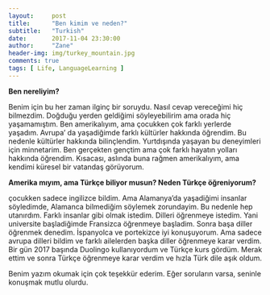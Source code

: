 ```yaml
---
layout:     post
title:      "Ben kimim ve neden?"
subtitle:   "Turkish"
date:       2017-11-04 23:30:00
author:     "Zane"
header-img: img/turkey_mountain.jpg
comments: true
tags: [ Life, LanguageLearning ]
---
```

**Ben nereliyim?**

Benim için bu her zaman ilginç bir soruydu. Nasıl cevap vereceğimi hiç bilmezdim.
Doğduğu yerden geldiğimi söyleyebilirim ama orada hiç yaşamamıştım.
Ben amerikalıyım, ama çocukken çok farklı yerlerde yaşadım. Avrupa’ da yaşadiğimde farklı kültürler hakkında öğrendim. 
Bu nedenle kültürler hakkında bilinçlendim. Yurtdışında yaşayan bu deneyimleri için minnetarim.
Ben gerçekten gençtim ama çok farklı hayatın yolları hakkında öğrendim.
Kısacası, aslında buna rağmen amerikalıyım, ama kendimi küresel bir vatandaş görüyorum. 

**Amerika mıyım, ama Türkçe biliyor musun? Neden Türkçe öğreniyorum?**

çocukken sadece ingilizce bildim.
Ama Alamanya’da yaşadiğimi insanlar söyledimde, Alamanca bilmediğim söylemek zorundayim.
Bu nedenle hep utanırdım. Farklı insanlar gibi olmak istedim. Dilleri öğrenmeye istedim.
Yani universite başladiğimde Fransizca öğrenmeye başladim. Sonra başa diller öğrenmek denedim.
İspanyolca ve portekizce iyi konuşuyorum. Ama sadece avrupa dilleri bildim ve farklı ailelerden başka diller öğrenmeye karar verdim.
Bir gün 2017 başında Duolingo kullanıyordum ve Türkçe kurs gördüm.
Merak ettim ve sonra Türkçe öğrenmeye karar verdim ve hızla Türk dile aşık oldum.

Benim yazım okumak için çok teşekkür ederim. Eğer soruların varsa, seninle konuşmak mutlu olurdu. 
